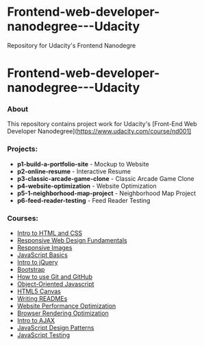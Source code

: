 # Frontend-web-developer-nanodegree---Udacity
Repository for Udacity's Frontend Nanodegre
# Frontend-web-developer-nanodegree---Udacity

### About
This repository contains project work for Udacity's [Front-End Web Developer Nanodegree](https://www.udacity.com/course/nd001]

### Projects:
- **p1-build-a-portfolio-site** - Mockup to Website
- **p2-online-resume** - Interactive Resume
- **p3-classic-arcade-game-clone** - Classic Arcade Game Clone
- **p4-website-optimization** - Website Optimization
- **p5-1-neighborhood-map-project** - Neighborhood Map Project
- **p6-feed-reader-testing** - Feed Reader Testing

### Courses:
- [Intro to HTML and CSS](https://www.udacity.com/course/intro-to-html-and-css--ud304-nd)
- [Responsive Web Design Fundamentals](https://www.udacity.com/course/responsive-web-design-fundamentals--ud893-nd)
- [Responsive Images](https://www.udacity.com/course/responsive-images--ud882-nd)
- [JavaScript Basics](https://www.udacity.com/course/javascript-basics--ud804-nd)
- [Intro to jQuery](https://www.udacity.com/course/intro-to-jquery--ud245-nd)
- [Bootstrap](http://getbootstrap.com/)
- [How to use Git and GitHub](https://www.udacity.com/course/how-to-use-git-and-github--ud775-nd)
- [Object-Oriented Javascript](https://www.udacity.com/course/object-oriented-javascript--ud015-nd)
- [HTML5 Canvas](https://www.udacity.com/course/html5-canvas--ud292-nd)
- [Writing READMEs](https://www.udacity.com/course/writing-readmes--ud777-nd)
- [Website Performance Optimization](https://www.udacity.com/course/website-performance-optimization--ud884-nd)
- [Browser Rendering Optimization](https://www.udacity.com/course/browser-rendering-optimization--ud860-nd)
- [Intro to AJAX](https://www.udacity.com/course/intro-to-ajax--ud110-nd)
- [JavaScript Design Patterns](https://www.udacity.com/course/javascript-design-patterns--ud989-nd)
- [JavaScript Testing](https://www.udacity.com/course/javascript-testing--ud549-nd)
